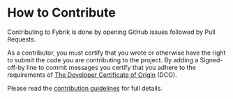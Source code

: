 # How to Contribute

Contributing to Fybrik is done by opening GitHub issues followed by Pull Requests.

As a contributor, you must certify that you wrote or otherwise have the right to submit the code you are contributing to the project. 
By adding a Signed-off-by line to commit messages you certify that you adhere to the requirements of [The Developer Certificate of Origin](https://developercertificate.org) (DCO).

Please read the [contribution guidelines](fybrik.io/dev/contribute/) for full details.
